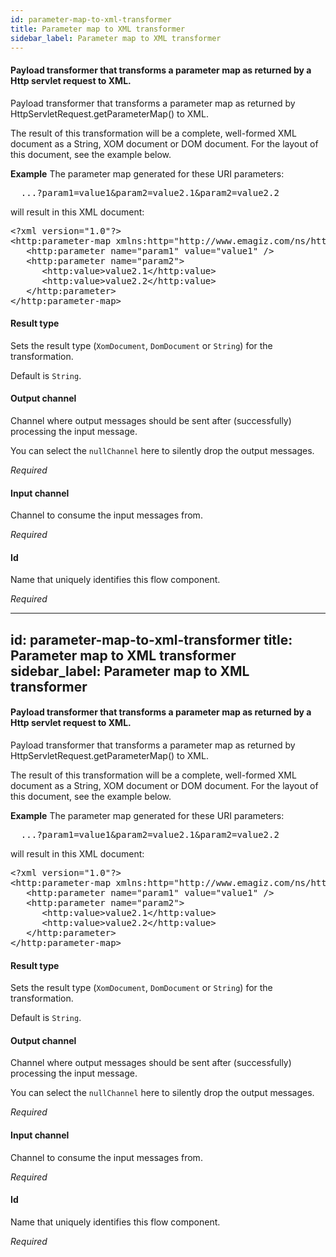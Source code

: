 ```yaml
---
id: parameter-map-to-xml-transformer
title: Parameter map to XML transformer
sidebar_label: Parameter map to XML transformer
---
```

#### Payload transformer that transforms a parameter map as returned by a Http servlet request to XML.
Payload transformer that transforms a parameter map as returned by HttpServletRequest.getParameterMap() to XML.

The result of this transformation will be a complete, well-formed XML document as a String, XOM document or DOM document. For the layout of this document, see the example below.

<b>Example</b>
The parameter map generated for these URI parameters:
<pre>  ...?param1=value1&amp;param2=value2.1&amp;param2=value2.2</pre>
will result in this XML document:
<pre>
&lt;?xml version=&quot;1.0&quot;?&gt;
&lt;http:parameter-map xmlns:http=&quot;http://www.emagiz.com/ns/http/1.0/&quot;&gt;
   &lt;http:parameter name=&quot;param1&quot; value=&quot;value1&quot; /&gt;
   &lt;http:parameter name=&quot;param2&quot;&gt;
      &lt;http:value&gt;value2.1&lt;/http:value&gt;
      &lt;http:value&gt;value2.2&lt;/http:value&gt;
   &lt;/http:parameter&gt;
&lt;/http:parameter-map&gt;
</pre>

#### Result type
Sets the result type (<code>XomDocument</code>, <code>DomDocument</code> or <code>String</code>) for the transformation. 

Default is <code>String</code>.


#### Output channel
Channel where output messages should be sent after (successfully) processing the input message.

You can select the <code>nullChannel</code> here to silently drop the output messages.

<i>Required</i>

#### Input channel
Channel to consume the input messages from.

<i>Required</i>

#### Id
Name that uniquely identifies this flow component.

<i>Required</i>

---
id: parameter-map-to-xml-transformer
title: Parameter map to XML transformer
sidebar_label: Parameter map to XML transformer
---
#### Payload transformer that transforms a parameter map as returned by a Http servlet request to XML.
Payload transformer that transforms a parameter map as returned by HttpServletRequest.getParameterMap() to XML.

The result of this transformation will be a complete, well-formed XML document as a String, XOM document or DOM document. For the layout of this document, see the example below.

<b>Example</b>
The parameter map generated for these URI parameters:
<pre>  ...?param1=value1&amp;param2=value2.1&amp;param2=value2.2</pre>
will result in this XML document:
<pre>
&lt;?xml version=&quot;1.0&quot;?&gt;
&lt;http:parameter-map xmlns:http=&quot;http://www.emagiz.com/ns/http/1.0/&quot;&gt;
   &lt;http:parameter name=&quot;param1&quot; value=&quot;value1&quot; /&gt;
   &lt;http:parameter name=&quot;param2&quot;&gt;
      &lt;http:value&gt;value2.1&lt;/http:value&gt;
      &lt;http:value&gt;value2.2&lt;/http:value&gt;
   &lt;/http:parameter&gt;
&lt;/http:parameter-map&gt;
</pre>

#### Result type
Sets the result type (<code>XomDocument</code>, <code>DomDocument</code> or <code>String</code>) for the transformation. 

Default is <code>String</code>.


#### Output channel
Channel where output messages should be sent after (successfully) processing the input message.

You can select the <code>nullChannel</code> here to silently drop the output messages.

<i>Required</i>

#### Input channel
Channel to consume the input messages from.

<i>Required</i>

#### Id
Name that uniquely identifies this flow component.

<i>Required</i>

